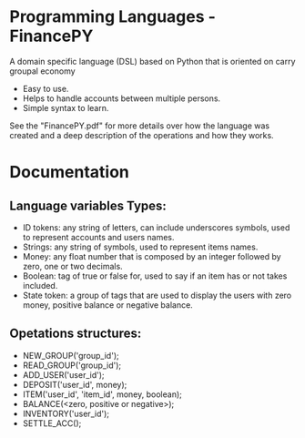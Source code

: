 # Programming Languages - FinancePY
 A domain specific language (DSL) based on Python that is oriented on carry groupal economy
  * Easy to use.
  * Helps to handle accounts between multiple persons.
  * Simple syntax to learn.
  
 See the "FinancePY.pdf" for more details over how the language was created and a deep description of the operations and how they works.

# Documentation
## Language variables Types:
 * ID tokens: any string of letters, can include underscores symbols, used to represent accounts and users names.
 * Strings: any string of symbols, used to represent items names.
 * Money: any float number that is composed by an integer followed by zero, one or two decimals.
 * Boolean: tag of true or false for, used to say if an item has or not takes included.
 * State token: a group of tags that are used to display the users with zero money, positive balance or negative balance.
 
## Opetations structures:
 * NEW_GROUP('group_id');
 * READ_GROUP('group_id');
 * ADD_USER('user_id');
 * DEPOSIT('user_id', money);
 * ITEM('user_id', 'item_id', money, boolean);
 * BALANCE(<zero, positive or negative>);
 * INVENTORY('user_id');
 * SETTLE_ACC();
